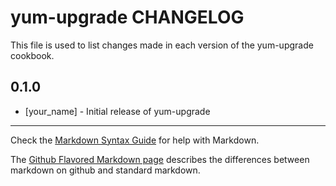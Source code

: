 yum-upgrade CHANGELOG
=====================

This file is used to list changes made in each version of the yum-upgrade cookbook.

0.1.0
-----
- [your_name] - Initial release of yum-upgrade

- - -
Check the [Markdown Syntax Guide](http://daringfireball.net/projects/markdown/syntax) for help with Markdown.

The [Github Flavored Markdown page](http://github.github.com/github-flavored-markdown/) describes the differences between markdown on github and standard markdown.
